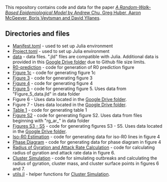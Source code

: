 This repository contains code and data for the paper [_A Random-Walk-Based Epidemiological Model_ by Andrew Chu, Greg Huber, Aaron McGeever, Boris Veytsman and David Yllanes](https://www.nature.com/articles/s41598-021-98211-5).

## Directories and files ##

* [Manifest.toml](Manifest) - used to set up Julia environment
* [Project.toml](Project) - used to set up Julia environment
* [data](data) - data files. ".jld" files are compatible with Julia. Additional data is provided in this [Google Drive folder](https://drive.google.com/drive/folders/1FtTw2a9yRfbeCAfFGvMAgRWLOo2wszKb?usp=sharing) due to Github file size limits.
* [R0-prediction](R0-prediction) - code for generation of R0 prediction figure
* [Figure 1c](Figure_1c.ipynb) - code for generating figure 1c
* [Figure 3](Figure_3.ipynb) - code for generating figure 3
* [Figure 4](Figure_4.ipynb) - code for generating figure 4
* [Figure 5](Figure_5.ipynb) - code for generating figure 5. Uses data from "Figure_5_data.jld" in data folder
* Figure 6 - Uses data located in the [Google Drive folder](https://drive.google.com/drive/folders/1FtTw2a9yRfbeCAfFGvMAgRWLOo2wszKb?usp=sharing).
* Figure 7 - Uses data located in the [Google Drive folder](https://drive.google.com/drive/folders/1FtTw2a9yRfbeCAfFGvMAgRWLOo2wszKb?usp=sharing).
* [Table 1](Table_1.ipynb) - code for generating table 1
* [Figure S2](Figure_S2.ipynb) - code for generating figure S2. Uses data from files beginning with "rg_ar_" in data folder
* [Figures S3 - S5](Figures_S3-5.ipynb) - code for generating figures S3 - S5. Uses data located in the [Google Drive folder](https://drive.google.com/drive/folders/1FtTw2a9yRfbeCAfFGvMAgRWLOo2wszKb?usp=sharing).
* [Iso-R0 Estimation](isoR0Estimation.ipynb) - code for generating data for iso-R0 lines in figure 4
* [Phase Diagram](phasediagram.ipynb) - code for generating data for phase diagram in figure 4
* [Radius of Gyration and Attack Rate Calculation](rofgyr_attrate_calculation.ipynb) - code for calculating radius of gyration and attack rate data in figure 6.
* [Cluster Simulation](clusterSimulation.jl) - code for simulating outbreaks and calculating the radius of gyration, cluster mass, and cluster surface points in figures 6 and 7.
* [utils.jl](utils.jl) - helper functions for [Cluster Simulation](clusterSimulation.jl).
